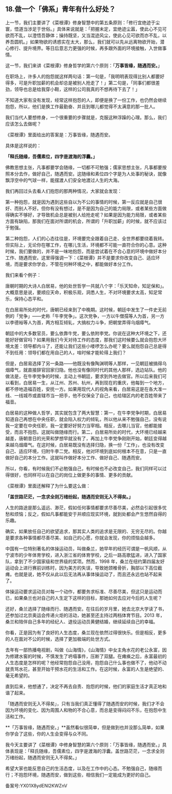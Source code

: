 ## 18.做一个「佛系」青年有什么好处？
上一节，我们主要讲了《菜根谭》修身智慧中的第五条原则：「修行宜绝迹于尘寰，悟道当涉足于世俗。」具体来说就是：「把握未定，宜绝迹尘嚣，使此心不见可欲而不乱，以澄悟吾静体；操持既坚，又当混迹风尘，使此心见可欲而亦不乱，以养吾圆机。」如果物欲的诱惑实在太大，那么，我们就可以先从远离物欲开始，潜心修行、提升境界。等日后意志力更强的时候，再多跟外面的环境接触，入世做事情。


这一节，我们来讲《菜根谭》修身哲学的第六个原则：「**万事皆缘，随遇而安。**」


在职场上，许多人的抱怨就这样两句话：第一句是，「我明明表现得比别人都要好得多，可是升职加薪的机会却总是被别人抢走了！」第二句是，「同事们都很差劲，领导也总是给我穿小鞋，这样的公司我真的不想再待下去了！」


不知道大家有没有发现，经常这样抱怨的人，即便是换了一份工作，也仍然会继续抱怨，所以，他们是换工作最勤奋、并且到哪儿都觉得不太满意的那一批人。


我们当代人要想修身，一个很重要的步骤就是，克服这种浮躁的心理。那么，我们应该怎么去做呢？


《菜根谭》里面给出的答案是：万事皆缘，随遇而安。


具体是这样说的：


**「释氏随缘，吾儒素位，四字是渡海的浮囊。」**


佛教思想主张，凡事都要学会随缘，一切都不可勉强；儒家思想主张，凡事都要按照本分去作，做好自己，随遇而安。这随缘和素位四个字是为人处事的秘诀，就像飘浮空中的气球一样，能摆渡人们安全地渡过人生的大海。


我们再回过头去看人们抱怨的那两种情况，大家就会发现：


第一种抱怨，就是因为遇到这些自以为不公的事情的时候，第一反应就是自己很好、而别人不好。但你有没有想过，是不是因为自己的能力局限，或者某些方面做得确实不够好，才导致机会总是被别人给抢走呢？如果是因为能力局限，或者某些方面有缺陷，那我们在面对所谓的机会，所谓的「升职加薪」的时候，就不应该过于勉强。


第二种抱怨，人们的心态往往是，环境要完全跟着自己走、全世界都要绕着我转。但实际上，无论你在哪工作，在哪儿生活，环境都不可能一直符合你的心意。这种时候，我们要做的，并不是一味地抱怨，而是尝试着在不合心意的环境中做好本分工作、随遇而安。这里得强调一下：《菜根谭》并不是要求你改变自己、适应环境，而是要求你学会，不管在何种环境之中，都能做好本分工作。


我们来看个例子：


唐朝时期的大诗人白居易，他的处世哲学一共就八个字：「乐天知命，知足保和」。大概意思是说，要顺应天命，积极乐观，洞悉人生，不对环境要求太高，知足常乐，保持心态平和。


在白居易所处的时代，唐朝已经来到了中晚期。这时候，朝廷中发生了一件史无前例的「党争」——史称「牛李党争」。这次党争，一方以牛僧孺等人为首，另一方以李德裕等人为首，两方相互倾轧，大搞权力斗争，把朝堂弄得乌烟瘴气。


朝廷中的大多数官员，要么依靠牛党，要么依附李党。你说在这种大环境之下，还能好好做官吗？如果用我们今天对待工作的态度，那我们这时候要么就会抱怨大环境太差：领导都内斗了，还能让我们这些小喽啰怎么办呢？要么就抱怨自己总是得不到任用：领导们都在用自己的人，啥时候才能轮得上我们？


但是，白居易选择了另一条路——他既没有像陶渊明等人那样，一见朝廷被搞得乌烟瘴气，就直接辞官回家归隐。他也没有像同时代的其他人那样，选边站队。他的做法是，在牛李党争的时候，主动上书朝廷，要求到外地去做官。所以后来我们可以看到，白居易一生，从江州、苏州、杭州，再到现在的重庆，他每到一个地方，都不停地造福百姓，安抚一方。如果用现代人的视角来看，白居易这是在各大准一线、一线城市或直辖市当一把手，他不仅保全了自己，也给辖区内的老百姓带来了福音。


白居易的这种做人哲学，其实就包含了两大智慧：第一，在牛李党争时期，白居易知道自己再想在中央任职，就会陷入权力的倾轧，所以他从来不勉强自己，没有说我一定要在中央任职，我一定要好好努力当宰相。相反，去哪儿当官，他都能接受，而且不抱怨。这就叫做随缘而行。第二，白居易所处的时代，大环境已经越来越差，唐朝昔日的光荣和梦想早就没有了，再加上牛李党争刚刚开始，朝廷变得越来越乌烟瘴气。在这时候，白居易既没有选择归隐，换一份「工作」，也没有改变自己、适应环境，归附牛李二党。相反，他对环境到底如何根本不在意，只是一直做好自己的本分工作。这就叫作做好本分工作、做好自己、随遇而安。


所以，你看，有时候我们不必勉强自己，有时候也不必改变自己，我们同样可以过得很好，也同样可以在自己的岗位上做更多的事情、更多的贡献。


《菜根谭》里面还解释了为什么要这么做：


**「盖世路茫茫，一念求全则万绪纷起，随遇而安则无入不得矣。」**


人生的路途是那么遥远、渺茫，假如任何事情都要求尽善尽美，必然会引起很多忧愁和烦恼；反之，假如凡事都能安于并顺应现实环境，就到处都会产生悠然自得的乐趣。


确实，如果放任自己的欲望追求，那其实人类的追求是无限的、无穷无尽的。你越是要求各种事情都尽善尽美、如自己的心愿，你就会发现，你的烦恼会越多。


中国有一位特别著名的体操运动员，叫做桑兰，她早年的经历可谓是一帆风顺，从宁波市的少年体育学校，进入浙江省的体育学校，之后一路高歌猛进，进入了国家队，拿到了不少国家级和世界级的奖项。然而，1998 年，桑兰在纽约第四届友好运动会上进行赛前训练时，因为美方的失误，导致她颈椎骨折，胸部以下高位截瘫。也就是说，她不仅从此以后无法再从事体操运动了，而且还永远也站不起来了。


体操运动要求运动员对每一个动作，都要务求标准、尽善尽美，但这只是运动而已，如果桑兰也对自己的人生定下这样的目标，那她如何去应对今后的人生呢？


还好，桑兰选择了随缘而行、随遇而安。在往后的岁月里，她去北京大学读了书，还参加过北京奥运会传递火炬的活动，她甚至还主持过两档体育节目。2013 年，桑兰和陪伴自己多年的经纪人、退役运动员黄健结婚，继续延续自己的幸福。


你看，正是因为有了良好的人生态度，桑兰现在依然过得很快乐。但是相反，更多的人在面对不公的时候，选择了更加极端的处世方式。


去年有一部热播电视剧，叫做《山海情》，《山海情》中女主角水花的老公永富，因为修建水窖的时候，不慎发生了坍塌事件，压断了双腿。在瘫痪之后，永富最初的人生态度是怎样的呢？他经常抱怨自己没用，抱怨自己什么事也做不了，他动不动就责骂水花，甚至开始干预水花的生活和工作。在这时候，永富的人生是绝望的、毫无希望的。


直到后来，他想通了，决定不再去自责、抱怨的时候，他们的家庭生活才真正地和谐了起来。


「随遇而安则无入不得矣」，只有当我们真正懂得了随遇而安的时候，我们才不会因为环境的变化、因为周围人和物的不合心意，而总是变得闷闷不乐，在抱怨中生活和工作。


**「万事皆缘，随遇而安。」**虽然看似很简单，但是做到也并没那么简单，如果你学会了这些，你的人生会变得与众不同。


我今天主要讲了《菜根谭》中修身智慧的第六个原则：「万事皆缘，随遇而安。」具体表现是：「释氏随缘，吾儒素位，四字是渡海的浮囊。盖世路茫茫，一念求全则万绪纷起，随遇而安则无入不得矣。」


希望大家也能反思自己的生活态度，以及在工作中的心态。不勉强自己，随缘而行；不抱怨环境，随遇而安，做到这些，相信我们一定能成为更好的自己。


备案号:YX01X8ydENl2KWZnV

